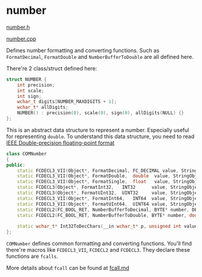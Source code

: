 # number

[number.h](https://github.com/dotnet/coreclr/blob/master/src/classlibnative/bcltype/number.h)

[number.cpp](https://github.com/dotnet/coreclr/blob/master/src/classlibnative/bcltype/number.cpp)

Defines number formatting and converting functions. Such as `FormatDecimal`, `FormatDouble` and `NumberBufferToDouble` are all defined here.

There're 2 class/struct defined here:

```cpp
struct NUMBER {
    int precision;
    int scale;
    int sign;
    wchar_t digits[NUMBER_MAXDIGITS + 1];
    wchar_t* allDigits;
    NUMBER() : precision(0), scale(0), sign(0), allDigits(NULL) {}
};
```
This is an abstract data structure to represent a number. Especially useful for representing `double`. To understand this data structure, you need to read [IEEE Double-precision floating-point format](https://en.wikipedia.org/wiki/Double-precision_floating-point_format)

```cpp
class COMNumber
{
public:
    static FCDECL3_VII(Object*, FormatDecimal, FC_DECIMAL value, StringObject* formatUNSAFE, NumberFormatInfo* numfmtUNSAFE);
    static FCDECL3_VII(Object*, FormatDouble,  double  value, StringObject* formatUNSAFE, NumberFormatInfo* numfmtUNSAFE);
    static FCDECL3_VII(Object*, FormatSingle,  float   value, StringObject* formatUNSAFE, NumberFormatInfo* numfmtUNSAFE);
    static FCDECL3(Object*, FormatInt32,   INT32      value, StringObject* formatUNSAFE, NumberFormatInfo* numfmtUNSAFE);
    static FCDECL3(Object*, FormatUInt32,  UINT32     value, StringObject* formatUNSAFE, NumberFormatInfo* numfmtUNSAFE);
    static FCDECL3_VII(Object*, FormatInt64,   INT64  value, StringObject* formatUNSAFE, NumberFormatInfo* numfmtUNSAFE);
    static FCDECL3_VII(Object*, FormatUInt64,  UINT64 value, StringObject* formatUNSAFE, NumberFormatInfo* numfmtUNSAFE);
    static FCDECL2(FC_BOOL_RET, NumberBufferToDecimal, BYTE* number, DECIMAL* value);
    static FCDECL2(FC_BOOL_RET, NumberBufferToDouble, BYTE* number, double* value);
    
    static wchar_t* Int32ToDecChars(__in wchar_t* p, unsigned int value, int digits);
};
```

`COMNumber` defines common formatting and converting functions. You'll find there're macros like `FCDECL3_VII`, `FCDECL2` and `FCDECL3`. They declare these functions are `fcalls`.

More details about `fcall` can be found at [fcall.md](../../vm/fcall.md)